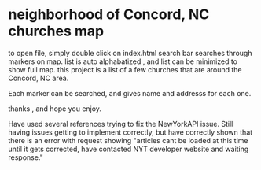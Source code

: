 # neighborhood of Concord, NC churches map

to open file, simply double click on index.html
search bar searches through markers on map.
list is auto alphabatized , and list can be minimized to show full map.
this project is a list of a few churches that are around the Concord, NC area.

Each marker can be searched, and gives name and addresss for each one.

thanks , and hope you enjoy.

Have used several references trying to fix the NewYorkAPI issue. Still having issues getting to implement correctly, but have correctly shown that there is an error with request showing "articles cant be loaded at this time until it gets corrected, have contacted NYT developer website and waiting response."